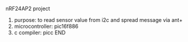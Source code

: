 nRF24AP2 project
1. purpose: to read sensor value from i2c and spread message via ant+
2. microcontroller: pic16f886
3. c compiler: picc
END
